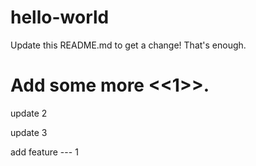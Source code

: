 # hello-world
Update this README.md to get a change!
That's enough.

Add some more <<1>>.
=======


update 2

update 3

add feature --- 1
